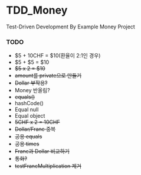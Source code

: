 # TDD_Money
Test-Driven Development By Example Money Project


### TODO

- $5 + 10CHF = $10(환율이 2:1인 경우)
- $5 + $5 = $10
- ~~$5 x 2 = $10~~
- ~~amount를 private으로 만들기~~
- ~~Dollar 부작용?~~
- Money 반올림?
- ~~equals()~~
- hashCode()
- Equal null
- Equal object
- ~~5CHF x 2 = 10CHF~~
- ~~Dollar/Franc 중복~~
- ~~공용 equals~~
- ~~공용 times~~
- ~~Franc과 Dollar 비교하기~~
- ~~통화?~~
- ~~testFrancMultiplication 제거~~
